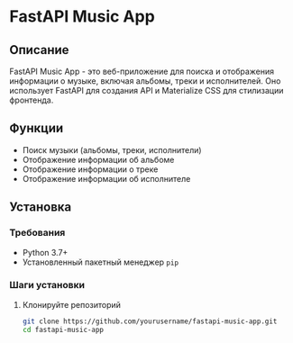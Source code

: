 # FastAPI Music App

## Описание
FastAPI Music App - это веб-приложение для поиска и отображения информации о музыке, включая альбомы, треки и исполнителей. Оно использует FastAPI для создания API и Materialize CSS для стилизации фронтенда.

## Функции
- Поиск музыки (альбомы, треки, исполнители)
- Отображение информации об альбоме
- Отображение информации о треке
- Отображение информации об исполнителе

## Установка

### Требования
- Python 3.7+
- Установленный пакетный менеджер `pip`

### Шаги установки
1. Клонируйте репозиторий
   ```bash
   git clone https://github.com/yourusername/fastapi-music-app.git
   cd fastapi-music-app
